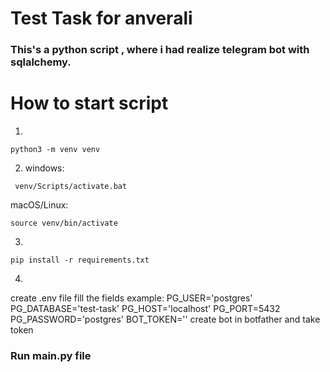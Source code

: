 # Test Task for anverali
### This's a python script , where i had realize telegram bot with sqlalchemy.
### 



# How to start script

1. 
```terminal
python3 -m venv venv
```
2. windows:
```terminal
 venv/Scripts/activate.bat
 ```
macOS/Linux: 
```terminal
source venv/bin/activate
```
3.
```terminal 
pip install -r requirements.txt
```


4.
create .env file
fill the fields
example:
PG_USER='postgres'
PG_DATABASE='test-task'
PG_HOST='localhost'
PG_PORT=5432
PG_PASSWORD='postgres'
BOT_TOKEN='' create bot in botfather and take token 

### Run main.py file
